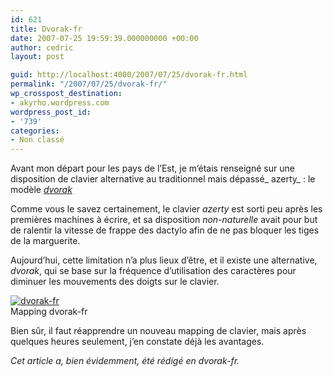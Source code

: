 ```yaml
---
id: 621
title: Dvorak-fr
date: 2007-07-25 19:59:39.000000000 +00:00
author: cedric
layout: post

guid: http://localhost:4000/2007/07/25/dvorak-fr.html
permalink: "/2007/07/25/dvorak-fr/"
wp_crosspost_destination:
- akyrho.wordpress.com
wordpress_post_id:
- '739'
categories:
- Non classé
---
```

Avant mon départ pour les pays de l’Est, je m’étais renseigné sur une disposition de clavier alternative au traditionnel mais dépassé_ azerty_ : le modèle [_dvorak_](http://www.algo.be/ergo/dvorak-fr.html)

Comme vous le savez certainement, le clavier _azerty_ est sorti peu après les premières machines à écrire, et sa disposition _non-naturelle_ avait pour but de ralentir la vitesse de frappe des dactylo afin de ne pas bloquer les tiges de la marguerite.

Aujourd’hui, cette limitation n’a plus lieux d’être, et il existe une alternative, _dvorak_, qui se base sur la fréquence d’utilisation des caractères pour diminuer les mouvements des doigts sur le clavier.

[![dvorak-fr](/images/2007/07/dvorak-fr.thumbnail.png)](/images/2007/07/dvorak-fr.png)  
Mapping dvorak-fr

Bien sûr, il faut réapprendre un nouveau mapping de clavier, mais après quelques heures seulement, j’en constate déjà les avantages.

_Cet article a, bien évidemment, été rédigé en dvorak-fr._